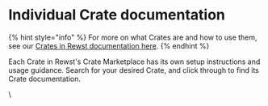 # Individual Crate documentation

{% hint style="info" %}
For more on what Crates are and how to use them, see our [Crates in Rewst documentation here](https://docs.rewst.help/prebuilt-automations/crates).
{% endhint %}

Each Crate in Rewst's Crate Marketplace has its own setup instructions and usage guidance. Search for your desired Crate, and click through to find its Crate documentation.

\
